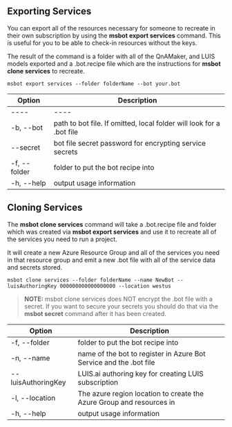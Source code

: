 
## Exporting Services

You can export all of the resources necessary for someone to recreate in their own
subscription by using the **msbot export services** command.  This is useful for you to
be able to check-in resources without the keys. 

The result of the command is a folder with all of the QnAMaker, and LUIS models exported 
and a .bot.recipe file which are the instructions for **msbot clone services** to recreate.

```shell
msbot export services --folder folderName --bot your.bot 
```

| Option                | Description                                                           |
|-----------------------|-----------------------------------------------------------------------|
| ----                  | ----                                                                  |
| -b, --bot <path>      | path to bot file.  If omitted, local folder will look for a .bot file |
| --secret <secret>     | bot file secret password for encrypting service secrets               |
| -f, --folder <folder> | folder to put the bot recipe into                                     |
| -h, --help            | output usage information                                              |

## Cloning Services

The **msbot clone services** command will take a .bot.recipe file and folder which was created via
**msbot export services** and use it to recreate all of the services you need to run a project.  

It will create a new Azure Resource Group and all of the services you need in that resource group
and emit a new .bot file with all of the service data and secrets stored.

```shell
msbot clone services --folder folderName --name NewBot --luisAuthoringKey 000000000000000000 --location westus 
```

> **NOTE:** msbot clone services does NOT encrypt the .bot file with a secret.  If you want to secure your 
> secrets you should do that via the **msbot secret** command after it has been created.


| Option                    | Description                                                          |
|---------------------------|----------------------------------------------------------------------|
| -f, --folder <folder>     | folder to put the bot recipe into                                    |
| -n, --name <name>         | name of the bot to register in Azure Bot Service and the .bot file   |
| --luisAuthoringKey <key>  | LUIS.ai authoring key for creating LUIS subscription                 |
| -l, --location <location> | The azure region location to create the Azure Group and resources in |
| -h, --help                | output usage information                                             |

